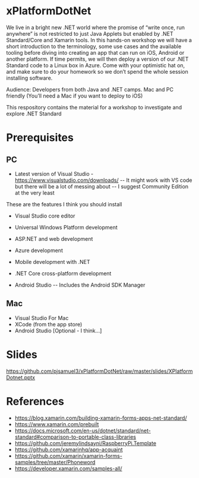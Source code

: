 # xPlatformDotNet

We live in a bright new .NET world where the promise of “write once, run anywhere” is not restricted to just Java Applets but enabled by .NET Standard/Core and Xamarin tools. In this hands-on workshop we will have a short introduction to the terminology, some use cases and the available tooling before diving into creating an app that can run on iOS, Android or another platform. If time permits, we will then deploy a version of our .NET Standard code to a Linux box in Azure.
Come with your optimistic hat on, and make sure to do your homework so we don’t spend the whole session installing software.

Audience: Developers from both Java and .NET camps. Mac and PC friendly (You’ll need a Mac if you want to deploy to iOS)

This respository contains the material for a workshop to investigate and explore .NET Standard

# Prerequisites

## PC

- Latest version of Visual Studio - https://www.visualstudio.com/downloads/
-- It might work with VS code but there will be a lot of messing about
-- I suggest Community Edition at the very least

These are the features I think you should install
- Visual Studio core editor
- Universal Windows Platform development
- ASP.NET and web development
- Azure development
- Mobile development with .NET
- .NET Core cross-platform development

- Android Studio
-- Includes the Android SDK Manager

## Mac
- Visual Studio For Mac
- XCode (from the app store)
- Android Studio [Optional - I think...]

# Slides
https://github.com/pjsamuel3/xPlatformDotNet/raw/master/slides/XPlatformDotnet.pptx

# References
- https://blog.xamarin.com/building-xamarin-forms-apps-net-standard/
- https://www.xamarin.com/prebuilt
- https://docs.microsoft.com/en-us/dotnet/standard/net-standard#comparison-to-portable-class-libraries
- https://github.com/jeremylindsayni/RaspberryPi.Template
- https://github.com/xamarinhq/app-acquaint
- https://github.com/xamarin/xamarin-forms-samples/tree/master/Phoneword
- https://developer.xamarin.com/samples-all/